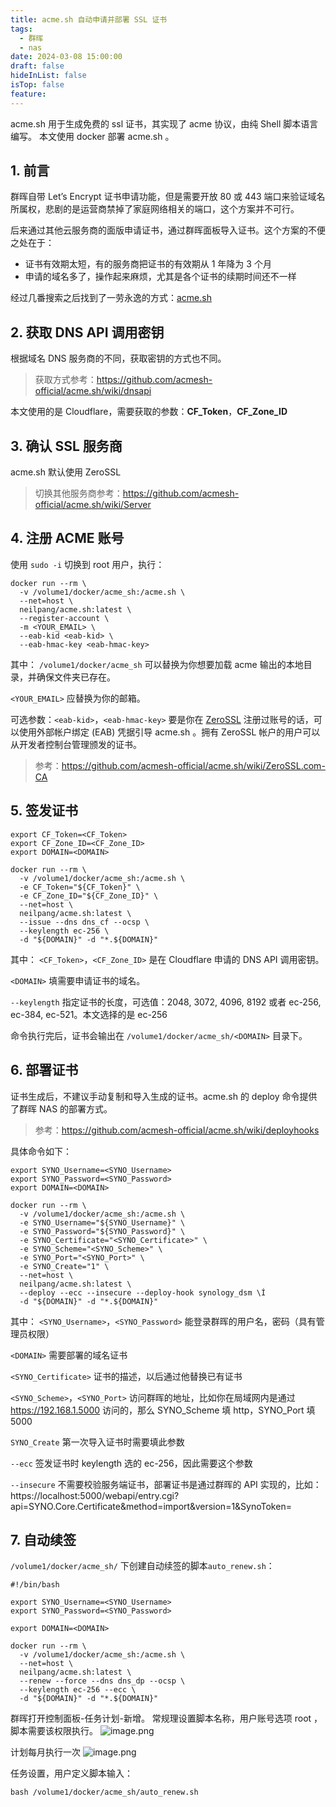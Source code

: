 ```yaml
---
title: acme.sh 自动申请并部署 SSL 证书
tags:
  - 群晖
  - nas
date: 2024-03-08 15:00:00
draft: false
hideInList: false
isTop: false
feature:
---
```


acme.sh 用于生成免费的 ssl 证书，其实现了 acme 协议，由纯 Shell 脚本语言编写。
本文使用 docker 部署 acme.sh 。

<!--more-->

## 1. 前言

群晖自带 Let’s Encrypt 证书申请功能，但是需要开放 80 或 443 端口来验证域名所属权，悲剧的是运营商禁掉了家庭网络相关的端口，这个方案并不可行。

后来通过其他云服务商的面版申请证书，通过群晖面板导入证书。这个方案的不便之处在于：

- 证书有效期太短，有的服务商把证书的有效期从 1 年降为 3 个月
- 申请的域名多了，操作起来麻烦，尤其是各个证书的续期时间还不一样

经过几番搜索之后找到了一劳永逸的方式：[acme.sh](https://github.com/acmesh-official/acme.sh)

## 2. 获取 DNS API 调用密钥

根据域名 DNS 服务商的不同，获取密钥的方式也不同。

> 获取方式参考：https://github.com/acmesh-official/acme.sh/wiki/dnsapi

本文使用的是 Cloudflare，需要获取的参数：**CF_Token**，**CF_Zone_ID**

## 3. 确认 SSL 服务商

acme.sh 默认使用 ZeroSSL

> 切换其他服务商参考：https://github.com/acmesh-official/acme.sh/wiki/Server

## 4. 注册 ACME 账号

使用 `sudo -i` 切换到 root 用户，执行：

```
docker run --rm \
  -v /volume1/docker/acme_sh:/acme.sh \
  --net=host \
  neilpang/acme.sh:latest \
  --register-account \
  -m <YOUR_EMAIL> \
  --eab-kid <eab-kid> \
  --eab-hmac-key <eab-hmac-key>
```

其中：
`/volume1/docker/acme_sh` 可以替换为你想要加载 acme 输出的本地目录，并确保文件夹已存在。

`<YOUR_EMAIL>` 应替换为你的邮箱。

可选参数：`<eab-kid>`，`<eab-hmac-key>`
要是你在 [ZeroSSL](https://app.zerossl.com) 注册过账号的话，可以使用外部帐户绑定 (EAB) 凭据引导 acme.sh 。拥有 ZeroSSL 帐户的用户可以从开发者控制台管理颁发的证书。

> 参考：https://github.com/acmesh-official/acme.sh/wiki/ZeroSSL.com-CA

## 5. 签发证书

```
export CF_Token=<CF_Token>
export CF_Zone_ID=<CF_Zone_ID>
export DOMAIN=<DOMAIN>

docker run --rm \
  -v /volume1/docker/acme_sh:/acme.sh \
  -e CF_Token="${CF_Token}" \
  -e CF_Zone_ID="${CF_Zone_ID}" \
  --net=host \
  neilpang/acme.sh:latest \
  --issue --dns dns_cf --ocsp \
  --keylength ec-256 \
  -d "${DOMAIN}" -d "*.${DOMAIN}"
```

其中：
`<CF_Token>`，`<CF_Zone_ID>` 是在 Cloudflare 申请的 DNS API 调用密钥。

`<DOMAIN>` 填需要申请证书的域名。

`--keylength` 指定证书的长度，可选值：2048, 3072, 4096, 8192 或者 ec-256, ec-384, ec-521。本文选择的是 ec-256

命令执行完后，证书会输出在 `/volume1/docker/acme_sh/<DOMAIN>` 目录下。

## 6. 部署证书

证书生成后，不建议手动复制和导入生成的证书。acme.sh 的 deploy 命令提供了群晖 NAS 的部署方式。

> 参考：https://github.com/acmesh-official/acme.sh/wiki/deployhooks

具体命令如下：

```
export SYNO_Username=<SYNO_Username>
export SYNO_Password=<SYNO_Password>
export DOMAIN=<DOMAIN>

docker run --rm \
  -v /volume1/docker/acme_sh:/acme.sh \
  -e SYNO_Username="${SYNO_Username}" \
  -e SYNO_Password="${SYNO_Password}" \
  -e SYNO_Certificate="<SYNO_Certificate>" \
  -e SYNO_Scheme="<SYNO_Scheme>" \
  -e SYNO_Port="<SYNO_Port>" \
  -e SYNO_Create="1" \
  --net=host \
  neilpang/acme.sh:latest \
  --deploy --ecc --insecure --deploy-hook synology_dsm \Í
  -d "${DOMAIN}" -d "*.${DOMAIN}"
```

其中：
`<SYNO_Username>`，`<SYNO_Password>` 能登录群晖的用户名，密码（具有管理员权限）

`<DOMAIN>` 需要部署的域名证书

`<SYNO_Certificate>` 证书的描述，以后通过他替换已有证书

`<SYNO_Scheme>`，`<SYNO_Port>` 访问群晖的地址，比如你在局域网内是通过 https://192.168.1.5000 访问的，那么 SYNO_Scheme 填 http，SYNO_Port 填 5000

`SYNO_Create` 第一次导入证书时需要填此参数

`--ecc` 签发证书时 keylength 选的 ec-256，因此需要这个参数

`--insecure` 不需要校验服务端证书，部署证书是通过群晖的 API 实现的，比如：https://localhost:5000/webapi/entry.cgi?api=SYNO.Core.Certificate&method=import&version=1&SynoToken=

## 7. 自动续签

`/volume1/docker/acme_sh/` 下创建自动续签的脚本`auto_renew.sh`：

```
#!/bin/bash

export SYNO_Username=<SYNO_Username>
export SYNO_Password=<SYNO_Password>

export DOMAIN=<DOMAIN>

docker run --rm \
  -v /volume1/docker/acme_sh:/acme.sh \
  --net=host \
  neilpang/acme.sh:latest \
  --renew --force --dns dns_dp --ocsp \
  --keylength ec-256 --ecc \
  -d "${DOMAIN}" -d "*.${DOMAIN}"
```

群晖打开控制面板-任务计划-新增。
常规理设置脚本名称，用户账号选项 root ，脚本需要该权限执行。
![image.png](https://r.xulinfeng.xyz/linden/2024/05/33121fe4c19a02ed51aceec01a7095b1.png)

计划每月执行一次
![image.png](https://r.xulinfeng.xyz/linden/2024/05/00e890aa270be46fe6247f2ef6cab997.png)

任务设置，用户定义脚本输入：

```
bash /volume1/docker/acme_sh/auto_renew.sh
```
